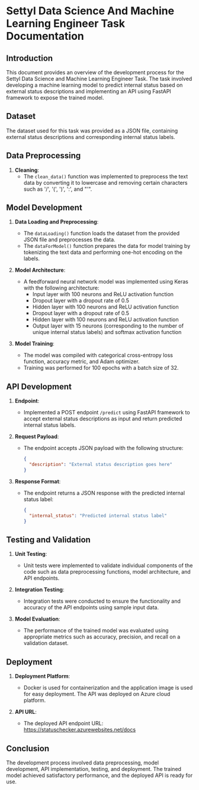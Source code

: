 # Settyl Data Science And Machine Learning Engineer Task Documentation

## Introduction
This document provides an overview of the development process for the Settyl Data Science and Machine Learning Engineer Task. The task involved developing a machine learning model to predict internal status based on external status descriptions and implementing an API using FastAPI framework to expose the trained model.

## Dataset
The dataset used for this task was provided as a JSON file, containing external status descriptions and corresponding internal status labels.

## Data Preprocessing
1. **Cleaning**: 
   - The `clean_data()` function was implemented to preprocess the text data by converting it to lowercase and removing certain characters such as '/', '(', ')', ':', and "'".

## Model Development
1. **Data Loading and Preprocessing**:
   - The `dataLoading()` function loads the dataset from the provided JSON file and preprocesses the data.
   - The `dataForModel()` function prepares the data for model training by tokenizing the text data and performing one-hot encoding on the labels.

2. **Model Architecture**:
   - A feedforward neural network model was implemented using Keras with the following architecture:
     - Input layer with 100 neurons and ReLU activation function
     - Dropout layer with a dropout rate of 0.5
     - Hidden layer with 100 neurons and ReLU activation function
     - Dropout layer with a dropout rate of 0.5
     - Hidden layer with 100 neurons and ReLU activation function
     - Output layer with 15 neurons (corresponding to the number of unique internal status labels) and softmax activation function

3. **Model Training**:
   - The model was compiled with categorical cross-entropy loss function, accuracy metric, and Adam optimizer.
   - Training was performed for 100 epochs with a batch size of 32.

## API Development
1. **Endpoint**:
   - Implemented a POST endpoint `/predict` using FastAPI framework to accept external status descriptions as input and return predicted internal status labels.

2. **Request Payload**:
   - The endpoint accepts JSON payload with the following structure:
     ```json
     {
       "description": "External status description goes here"
     }
     ```

3. **Response Format**:
   - The endpoint returns a JSON response with the predicted internal status label:
     ```json
     {
       "internal_status": "Predicted internal status label"
     }
     ```

## Testing and Validation
1. **Unit Testing**:
   - Unit tests were implemented to validate individual components of the code such as data preprocessing functions, model architecture, and API endpoints.
   
2. **Integration Testing**:
   - Integration tests were conducted to ensure the functionality and accuracy of the API endpoints using sample input data.

3. **Model Evaluation**:
   - The performance of the trained model was evaluated using appropriate metrics such as accuracy, precision, and recall on a validation dataset.

## Deployment
1. **Deployment Platform**:
   - Docker is used for containerization and the application image is used for easy deployment. The API was deployed on Azure cloud platform.

2. **API URL**:
   - The deployed API endpoint URL: https://statuschecker.azurewebsites.net/docs 

## Conclusion
The development process involved data preprocessing, model development, API implementation, testing, and deployment. The trained model achieved satisfactory performance, and the deployed API is ready for use.